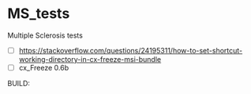 # MS_tests
Multiple Sclerosis tests

- [ ] https://stackoverflow.com/questions/24195311/how-to-set-shortcut-working-directory-in-cx-freeze-msi-bundle
- [ ] cx_Freeze 0.6b

BUILD:

